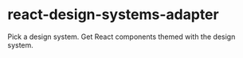 # react-design-systems-adapter
Pick a design system. Get React components themed with the design system.
